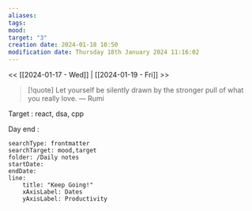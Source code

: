 ```yaml
---
aliases: 
tags: 
mood: 
target: "3"
creation date: 2024-01-18 10:50
modification date: Thursday 18th January 2024 11:16:02
---
```

 

<< [[2024-01-17 - Wed]] | [[2024-01-19 - Fri]] >>

> [!quote] Let yourself be silently drawn by the stronger pull of what you really love.
> — Rumi


Target : react, dsa, cpp

Day end : 


```tracker
searchType: frontmatter 
searchTarget: mood,target
folder: /Daily notes 
startDate:
endDate:
line:
    title: "Keep Going!"
    xAxisLabel: Dates
    yAxisLabel: Productivity 
```